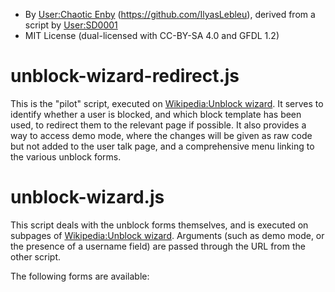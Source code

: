 - By [User:Chaotic Enby](https://en.wikipedia.org/wiki/User:Chaotic_Enby) (https://github.com/IlyasLebleu), derived from a script by [User:SD0001](https://en.wikipedia.org/wiki/User:SD0001)
- MIT License (dual-licensed with CC-BY-SA 4.0 and GFDL 1.2)

# unblock-wizard-redirect.js

This is the "pilot" script, executed on [Wikipedia:Unblock wizard](https://en.wikipedia.org/wiki/Wikipedia:Unblock_wizard). It serves to identify whether a user is blocked, and which block template has been used, to redirect them to the relevant page if possible. It also provides a way to access demo mode, where the changes will be given as raw code but not added to the user talk page, and a comprehensive menu linking to the various unblock forms.

# unblock-wizard.js

This script deals with the unblock forms themselves, and is executed on subpages of [Wikipedia:Unblock wizard](https://en.wikipedia.org/wiki/Wikipedia:Unblock_wizard). Arguments (such as demo mode, or the presence of a username field) are passed through the URL from the other script.

The following forms are available:
